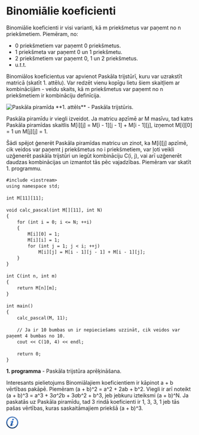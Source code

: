 # Binomiālie koeficienti

Binomiālie koeficienti ir visi varianti, kā m priekšmetus var paņemt no n priekšmetiem. Piemēram, no:

- 0 priekšmetiem var paņemt 0 priekšmetus.
- 1 priekšmeta var paņemt 0 un 1 priekšmetu.
- 2 priekšmetiem var paņemt 0, 1 un 2 priekšmetus.
- u.t.t.

Binomiālos koeficientus var apvienot Paskāla trijstūrī, kuru var uzrakstīt matricā (skatīt 1. attēlu). Var redzēt vienu kopīgu lietu šiem skaitļiem ar kombinācijām - veidu skaits, kā m priekšmetus var paņemt no n priekšmetiem ir kombināciju definīcija. 


<img alt="Paskāla piramīda" src="/media/theory/pascal_pyramid.png" />
**1. attēls** - Paskāla trijstūris.


Paskāla piramīdu ir viegli izveidot. Ja matricu apzīmē ar M masīvu, tad katrs Paskāla piramīdas skaitlis M[i][j] = M[i - 1][j - 1] + M[i - 1][j], izņemot M[i][0] = 1 un M[j][j] = 1.

Šādi spējot ģenerēt Paskāla piramīdas matricu un zinot, ka M[i][j] apzīmē, cik veidos var paņemt j priekšmetus no i priekšmetiem, var ļoti veikli uzģenerēt paskāla trijstūri un iegūt kombināciju C(i, j), vai arī uzģenerēt daudzas kombinācijas un izmantot tās pēc vajadzības. Piemēram var skatīt 1. programmu.

```
#include <iostream>
using namespace std;

int M[11][11];

void calc_pascal(int M[][11], int N)
{
    for (int i = 0; i <= N; ++i)
    {
        M[i][0] = 1;
        M[i][i] = 1;
        for (int j = 1; j < i; ++j)
            M[i][j] = M[i - 1][j - 1] + M[i - 1][j];
    }
}

int C(int n, int m)
{
    return M[n][m];
}

int main()
{
    calc_pascal(M, 11);

    // Ja ir 10 bumbas un ir nepieciešams uzzināt, cik veidos var paņemt 4 bumbas no 10.
    cout << C(10, 4) << endl;

    return 0;
}
```


**1. programma** - Paskāla trijstūra aprēķināšana.


Interesants pielietojums Binomiālajiem koeficientiem ir kāpinot a + b vērtības pakāpē. Piemēram (a + b)^2 = a^2 + 2ab + b^2. Viegli ir arī noteikt (a + b)^3 = a^3 + 3*a^2*b + 3*a*b^2 + b^3, jeb jebkuru izteiksmi (a + b)^N. Ja paskatās uz Paskāla piramīdu, tad 3 rindā koeficienti ir 1, 3, 3, 1 jeb tās pašas vērtības, kuras saskaitāmajiem priekšā (a + b)^3.

<a href="http://en.wikipedia.org/wiki/Binomial_coefficient" target="_blank">![Vairāk informācija](/media/theory/information.png)</a>